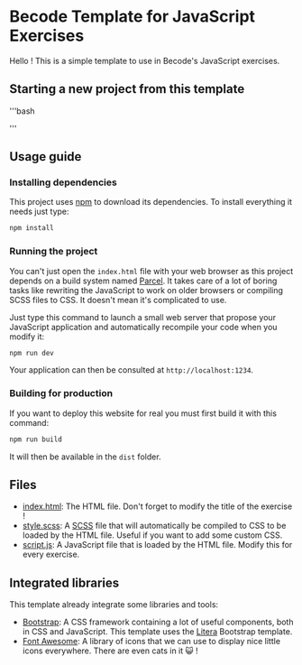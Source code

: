 
# Becode Template for JavaScript Exercises

Hello ! This is a simple template to use in Becode's JavaScript exercises.

## Starting a new project from this template

'''bash

'''

## Usage guide

### Installing dependencies

This project uses [npm](https://www.npmjs.com/) to download its dependencies. To install everything it needs just type:

```bash
npm install
```

### Running the project

You can't just open the `index.html` file with your web browser as this project depends on a build system named [Parcel](https://parceljs.org/). It takes care of a lot of boring tasks like rewriting the JavaScript to work on older browsers or compiling SCSS files to CSS. It doesn't mean it's complicated to use.

Just type this command to launch a small web server that propose your JavaScript application and automatically recompile your code when you modify it:

```bash
npm run dev
```

Your application can then be consulted at `http://localhost:1234`.

### Building for production

If you want to deploy this website for real you must first build it with this command:

```bash
npm run build
```

It will then be available in the `dist` folder.

## Files

* [index.html](./index.html): The HTML file. Don't forget to modify the title of the exercise !
* [style.scss](./style.scss): A [SCSS](https://sass-lang.com/) file that will automatically be compiled to CSS to be loaded by the HTML file. Useful if you want to add some custom CSS.
* [script.js](./script.js): A JavaScript file that is loaded by the HTML file. Modify this for every exercise.

## Integrated libraries

This template already integrate some libraries and tools:

* [Bootstrap](https://getbootstrap.com/): A CSS framework containing a lot of useful components, both in CSS and JavaScript. This template uses the [Litera](https://bootswatch.com/litera/) Bootstrap template.
* [Font Awesome](https://fontawesome.com/): A library of icons that we can use to display nice little icons everywhere. There are even cats in it :smiley_cat: !
